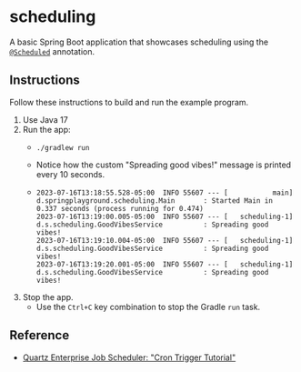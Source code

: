 # scheduling

A basic Spring Boot application that showcases scheduling using the [`@Scheduled`](https://docs.spring.io/spring-framework/docs/current/javadoc-api/org/springframework/scheduling/annotation/Scheduled.html)
annotation.


## Instructions

Follow these instructions to build and run the example program.

1. Use Java 17
2. Run the app:
    * ```shell
      ./gradlew run
      ```
    * Notice how the custom "Spreading good vibes!" message is printed every 10 seconds.
    * ```text
      2023-07-16T13:18:55.528-05:00  INFO 55607 --- [           main] d.springplayground.scheduling.Main       : Started Main in 0.337 seconds (process running for 0.474)
      2023-07-16T13:19:00.005-05:00  INFO 55607 --- [   scheduling-1] d.s.scheduling.GoodVibesService          : Spreading good vibes!
      2023-07-16T13:19:10.004-05:00  INFO 55607 --- [   scheduling-1] d.s.scheduling.GoodVibesService          : Spreading good vibes!
      2023-07-16T13:19:20.001-05:00  INFO 55607 --- [   scheduling-1] d.s.scheduling.GoodVibesService          : Spreading good vibes!
      ```
3. Stop the app.
    * Use the `Ctrl+C` key combination to stop the Gradle `run` task.


## Reference

* [Quartz Enterprise Job Scheduler: "Cron Trigger Tutorial"](http://www.quartz-scheduler.org/documentation/quartz-2.3.0/tutorials/crontrigger.html)
